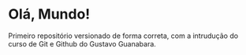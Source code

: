 # Olá, Mundo!
Primeiro repositório versionado de forma correta, com a intrudução do curso de Git e Github do Gustavo Guanabara.
